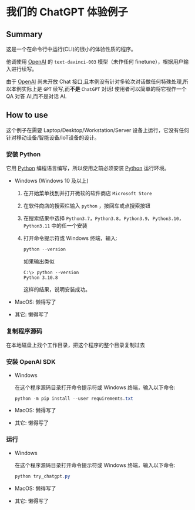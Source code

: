# 我们的 ChatGPT 体验例子

## Summary

这是一个在命令行中运行(CLI)的很小的体验性质的程序。

他调使用 [OpenAI][] 的 `text-davinci-003` 模型（未作任何 finetune），根据用户输入进行续写。

由于 [OpenAI][] 尚未开放 Chat 接口,且本例没有针对多轮次对话做任何特殊处理,所以本例实际上是 `GPT` 续写,而**不是** `ChatGPT` 对话!
使用者可以简单的将它视作一个 QA 对答 AI,而不是对话 AI.

## How to use

这个例子在需要 Laptop/Desktop/Workstation/Server 设备上运行，它没有任何针对移动设备/智能设备/IoT设备的设计。

### 安装 Python

它用 [Python][] 编程语言编写，所以使用之前必须安装 [Python][] 运行环境。

- Windows (Windows 10 及以上)

  1. 在开始菜单找到并打开微软的软件商店 `Microsoft Store`
  1. 在软件商店的搜索栏输入 `python` ，按回车或点搜索按钮
  1. 在搜索结果中选择 `Python3.7`，`Python3.8`，`Python3.9`，`Python3.10`，`Python3.11` 中的任一个安装

  1. 打开命令提示符或 Windows 终端，输入:

     ```powershell
     python --version     
     ```

     如果输出类似

     ```powershell-interactive
     C:\> python --version
     Python 3.10.8
     ```

     这样的结果，说明安装成功。

- MacOS: 懒得写了
- 其它: 懒得写了

### 复制程序源码

在本地磁盘上找个工作目录，把这个程序的整个目录复制过去

### 安装 OpenAI SDK

- Windows

  在这个程序源码目录打开命令提示符或 Windows 终端，输入以下命令:

  ```powershell
  python -m pip install --user requirements.txt
  ```

- MacOS: 懒得写了
- 其它: 懒得写了

### 运行

- Windows

  在这个程序源码目录打开命令提示符或 Windows 终端，输入以下命令:

  ```powershell
  python try_chatgpt.py
  ```

- MacOS: 懒得写了
- 其它: 懒得写了

[OpenAI]: https://openai.com/ "OpenAI is an AI research and deployment company."
[Python]: https://www.python.org/ "Python is a programming language that lets you work quickly and integrate systems more effectively"
